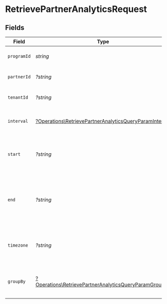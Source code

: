# RetrievePartnerAnalyticsRequest


## Fields

| Field                                                                                                                                   | Type                                                                                                                                    | Required                                                                                                                                | Description                                                                                                                             | Example                                                                                                                                 |
| --------------------------------------------------------------------------------------------------------------------------------------- | --------------------------------------------------------------------------------------------------------------------------------------- | --------------------------------------------------------------------------------------------------------------------------------------- | --------------------------------------------------------------------------------------------------------------------------------------- | --------------------------------------------------------------------------------------------------------------------------------------- |
| `programId`                                                                                                                             | *string*                                                                                                                                | :heavy_check_mark:                                                                                                                      | The ID of the program to retrieve analytics for.                                                                                        |                                                                                                                                         |
| `partnerId`                                                                                                                             | *?string*                                                                                                                               | :heavy_minus_sign:                                                                                                                      | The ID of the partner to retrieve analytics for.                                                                                        |                                                                                                                                         |
| `tenantId`                                                                                                                              | *?string*                                                                                                                               | :heavy_minus_sign:                                                                                                                      | The ID of the tenant that created the link inside your system.                                                                          |                                                                                                                                         |
| `interval`                                                                                                                              | [?Operations\RetrievePartnerAnalyticsQueryParamInterval](../../Models/Operations/RetrievePartnerAnalyticsQueryParamInterval.md)         | :heavy_minus_sign:                                                                                                                      | The interval to retrieve analytics for. If undefined, defaults to 24h.                                                                  |                                                                                                                                         |
| `start`                                                                                                                                 | *?string*                                                                                                                               | :heavy_minus_sign:                                                                                                                      | The start date and time when to retrieve analytics from. Takes precedence over `interval`.                                              |                                                                                                                                         |
| `end`                                                                                                                                   | *?string*                                                                                                                               | :heavy_minus_sign:                                                                                                                      | The end date and time when to retrieve analytics from. If not provided, defaults to the current date. Takes precedence over `interval`. |                                                                                                                                         |
| `timezone`                                                                                                                              | *?string*                                                                                                                               | :heavy_minus_sign:                                                                                                                      | The IANA time zone code for aligning timeseries granularity (e.g. America/New_York). Defaults to UTC.                                   | America/New_York                                                                                                                        |
| `groupBy`                                                                                                                               | [?Operations\RetrievePartnerAnalyticsQueryParamGroupBy](../../Models/Operations/RetrievePartnerAnalyticsQueryParamGroupBy.md)           | :heavy_minus_sign:                                                                                                                      | The parameter to group the analytics data points by. Defaults to `count` if undefined.                                                  |                                                                                                                                         |